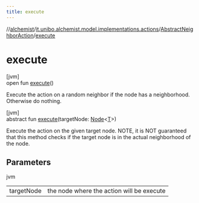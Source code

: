 ```yaml
---
title: execute
---
```

//[alchemist](../../../index.html)/[it.unibo.alchemist.model.implementations.actions](../index.html)/[AbstractNeighborAction](index.html)/[execute](execute.html)



# execute



[jvm]\
open fun [execute](execute.html)()



Execute the action on a random neighbor if the node has a neighborhood. Otherwise do nothing.





[jvm]\
abstract fun [execute](execute.html)(targetNode: [Node](../../it.unibo.alchemist.model.interfaces/-node/index.html)<[T](../../it.unibo.alchemist.model.implementations.environments/-limited-continuos2-d/index.html)>)



Execute the action on the given target node. NOTE, it is NOT guaranteed that this method checks if the target node is in the actual neighborhood of the node.



## Parameters


jvm

| | |
|---|---|
| targetNode | the node where the action will be execute |




